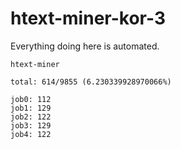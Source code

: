 # htext-miner-kor-3

Everything doing here is automated.

```
htext-miner

total: 614/9855 (6.230339928970066%)

job0: 112
job1: 129
job2: 122
job3: 129
job4: 122
```